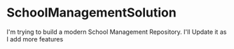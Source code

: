 # SchoolManagementSolution
I'm trying to build a modern School Management Repository. I'll Update it as I add more features 
